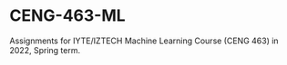 # CENG-463-ML 
Assignments for IYTE/IZTECH Machine Learning Course (CENG 463) in 2022, Spring term.
